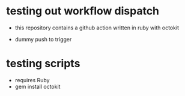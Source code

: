 # testing out workflow dispatch

- this repository contains a github action written in ruby with octokit

- dummy push to trigger

# testing scripts
- requires Ruby
- gem install octokit
